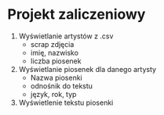 # Projekt zaliczeniowy

1. Wyświetlanie artystów z .csv
   - scrap zdjęcia
   - imię, nazwisko
   - liczba piosenek
2. Wyświetlanie piosenek dla danego artysty
   - Nazwa piosenki
   - odnośnik do tekstu
   - język, rok, typ
3. Wyświetlenie tekstu piosenki
